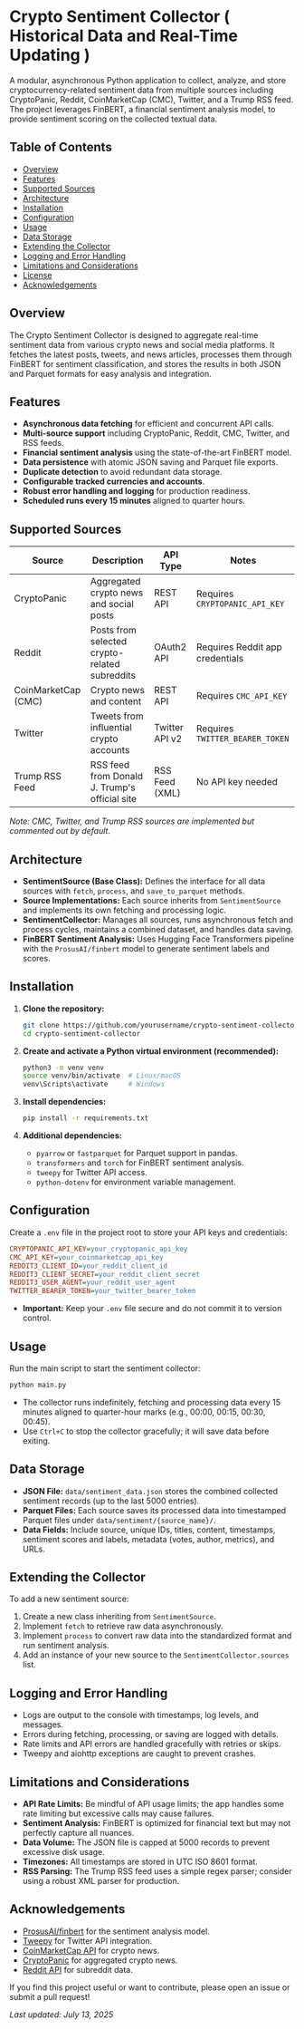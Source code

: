 # Crypto Sentiment Collector ( Historical Data and Real-Time Updating )

A modular, asynchronous Python application to collect, analyze, and store cryptocurrency-related sentiment data from multiple sources including CryptoPanic, Reddit, CoinMarketCap (CMC), Twitter, and a Trump RSS feed. The project leverages FinBERT, a financial sentiment analysis model, to provide sentiment scoring on the collected textual data.

## Table of Contents

- [Overview](#overview)
- [Features](#features)
- [Supported Sources](#supported-sources)
- [Architecture](#architecture)
- [Installation](#installation)
- [Configuration](#configuration)
- [Usage](#usage)
- [Data Storage](#data-storage)
- [Extending the Collector](#extending-the-collector)
- [Logging and Error Handling](#logging-and-error-handling)
- [Limitations and Considerations](#limitations-and-considerations)
- [License](#license)
- [Acknowledgements](#acknowledgements)

## Overview

The Crypto Sentiment Collector is designed to aggregate real-time sentiment data from various crypto news and social media platforms. It fetches the latest posts, tweets, and news articles, processes them through FinBERT for sentiment classification, and stores the results in both JSON and Parquet formats for easy analysis and integration.

## Features

- **Asynchronous data fetching** for efficient and concurrent API calls.
- **Multi-source support** including CryptoPanic, Reddit, CMC, Twitter, and RSS feeds.
- **Financial sentiment analysis** using the state-of-the-art FinBERT model.
- **Data persistence** with atomic JSON saving and Parquet file exports.
- **Duplicate detection** to avoid redundant data storage.
- **Configurable tracked currencies and accounts**.
- **Robust error handling and logging** for production readiness.
- **Scheduled runs every 15 minutes** aligned to quarter hours.

## Supported Sources

| Source          | Description                                  | API Type          | Notes                          |
|-----------------|----------------------------------------------|-------------------|--------------------------------|
| CryptoPanic     | Aggregated crypto news and social posts     | REST API          | Requires `CRYPTOPANIC_API_KEY` |
| Reddit          | Posts from selected crypto-related subreddits | OAuth2 API        | Requires Reddit app credentials |
| CoinMarketCap (CMC) | Crypto news and content                    | REST API          | Requires `CMC_API_KEY`          |
| Twitter         | Tweets from influential crypto accounts     | Twitter API v2    | Requires `TWITTER_BEARER_TOKEN` |
| Trump RSS Feed  | RSS feed from Donald J. Trump's official site | RSS Feed (XML)    | No API key needed               |

*Note: CMC, Twitter, and Trump RSS sources are implemented but commented out by default.*

## Architecture

- **SentimentSource (Base Class):** Defines the interface for all data sources with `fetch`, `process`, and `save_to_parquet` methods.
- **Source Implementations:** Each source inherits from `SentimentSource` and implements its own fetching and processing logic.
- **SentimentCollector:** Manages all sources, runs asynchronous fetch and process cycles, maintains a combined dataset, and handles data saving.
- **FinBERT Sentiment Analysis:** Uses Hugging Face Transformers pipeline with the `ProsusAI/finbert` model to generate sentiment labels and scores.

## Installation

1. **Clone the repository:**

   ```bash
   git clone https://github.com/yourusername/crypto-sentiment-collector.git
   cd crypto-sentiment-collector
   ```

2. **Create and activate a Python virtual environment (recommended):**

   ```bash
   python3 -m venv venv
   source venv/bin/activate  # Linux/macOS
   venv\Scripts\activate     # Windows
   ```

3. **Install dependencies:**

   ```bash
   pip install -r requirements.txt
   ```

4. **Additional dependencies:**

   - `pyarrow` or `fastparquet` for Parquet support in pandas.
   - `transformers` and `torch` for FinBERT sentiment analysis.
   - `tweepy` for Twitter API access.
   - `python-dotenv` for environment variable management.

## Configuration

Create a `.env` file in the project root to store your API keys and credentials:

```ini
CRYPTOPANIC_API_KEY=your_cryptopanic_api_key
CMC_API_KEY=your_coinmarketcap_api_key
REDDIT3_CLIENT_ID=your_reddit_client_id
REDDIT3_CLIENT_SECRET=your_reddit_client_secret
REDDIT3_USER_AGENT=your_reddit_user_agent
TWITTER_BEARER_TOKEN=your_twitter_bearer_token
```

- **Important:** Keep your `.env` file secure and do not commit it to version control.

## Usage

Run the main script to start the sentiment collector:

```bash
python main.py
```

- The collector runs indefinitely, fetching and processing data every 15 minutes aligned to quarter-hour marks (e.g., 00:00, 00:15, 00:30, 00:45).
- Use `Ctrl+C` to stop the collector gracefully; it will save data before exiting.

## Data Storage

- **JSON File:** `data/sentiment_data.json` stores the combined collected sentiment records (up to the last 5000 entries).
- **Parquet Files:** Each source saves its processed data into timestamped Parquet files under `data/sentiment/{source_name}/`.
- **Data Fields:** Include source, unique IDs, titles, content, timestamps, sentiment scores and labels, metadata (votes, author, metrics), and URLs.

## Extending the Collector

To add a new sentiment source:

1. Create a new class inheriting from `SentimentSource`.
2. Implement `fetch` to retrieve raw data asynchronously.
3. Implement `process` to convert raw data into the standardized format and run sentiment analysis.
4. Add an instance of your new source to the `SentimentCollector.sources` list.

## Logging and Error Handling

- Logs are output to the console with timestamps, log levels, and messages.
- Errors during fetching, processing, or saving are logged with details.
- Rate limits and API errors are handled gracefully with retries or skips.
- Tweepy and aiohttp exceptions are caught to prevent crashes.

## Limitations and Considerations

- **API Rate Limits:** Be mindful of API usage limits; the app handles some rate limiting but excessive calls may cause failures.
- **Sentiment Analysis:** FinBERT is optimized for financial text but may not perfectly capture all nuances.
- **Data Volume:** The JSON file is capped at 5000 records to prevent excessive disk usage.
- **Timezones:** All timestamps are stored in UTC ISO 8601 format.
- **RSS Parsing:** The Trump RSS feed uses a simple regex parser; consider using a robust XML parser for production.

## Acknowledgements

- [ProsusAI/finbert](https://huggingface.co/ProsusAI/finbert) for the sentiment analysis model.
- [Tweepy](https://www.tweepy.org/) for Twitter API integration.
- [CoinMarketCap API](https://coinmarketcap.com/api/) for crypto news.
- [CryptoPanic](https://cryptopanic.com/developers/api/) for aggregated crypto news.
- [Reddit API](https://www.reddit.com/dev/api/) for subreddit data.

If you find this project useful or want to contribute, please open an issue or submit a pull request!

*Last updated: July 13, 2025*
